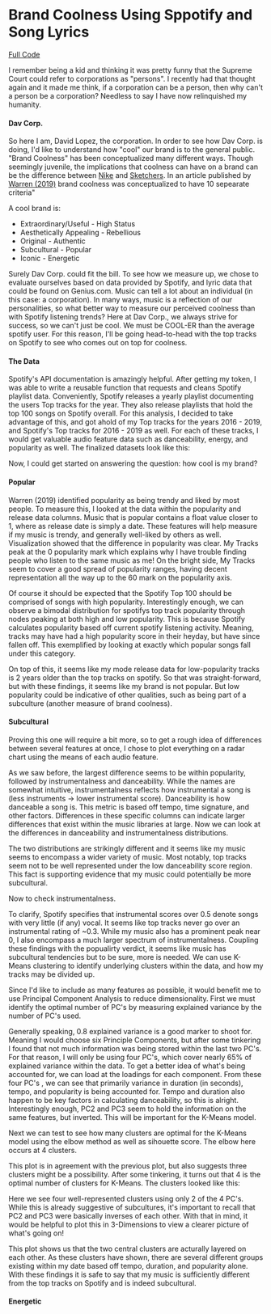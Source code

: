 # Brand Coolness Using Sppotify and Song Lyrics
[Full Code](https://github.com/sourwurm/Brand-Coolness-with-Spotify)

I remember being a kid and thinking it was pretty funny that the Supreme Court could refer to corporations as "persons". I recently had that thought again and it made me think, if a corporation can be a person, then why can't a person be a corporation? Needless to say I have now relinquished my humanity.

#### Dav Corp.
So here I am, David Lopez, the corporation. In order to see how Dav Corp. is doing, I'd like to understand how "cool" our brand is to the general public. "Brand Coolness" has been conceptualized many different ways. Though seemingly juvenile, the implications that coolness can have on a brand can be the difference between [Nike](https://www.businessinsider.com/how-nike-defines-cool-2017-3) and [Sketchers](https://www.reddit.com/r/AskReddit/comments/52mduq/whats_the_most_uncool_brand_or_company/d7lf1t1?utm_source=share&utm_medium=web2x). In an article published by [Warren (2019)](http://www.sundigital.uk/Journals-ABS-4star/Brand%20Coolness%20-%20Caleb%20Warren,%20Rajeev%20Batra,%20Sandra%20Maria%20Correia%20Loureiro,%20and%20Richard%20P.%20Bagozzi.pdf) brand coolness was conceptualized to have 10 sepearate criteria"

A cool brand is:
- Extraordinary/Useful                - High Status
- Aesthetically Appealing             - Rebellious
- Original                            - Authentic
- Subcultural                         - Popular
- Iconic                              - Energetic


Surely Dav Corp. could fit the bill. To see how we measure up, we chose to evaluate ourselves based on data provided by Spotify, and lyric data that could be found on Genius.com. Music can tell a lot about an individual (in this case: a corporation). In many ways, music is a reflection of our personalities, so what better way to measure our perceived coolness than with Spotify listening trends? Here at Dav Corp., we always strive for success, so we can't just be cool. We must be COOL-ER than the average spotify user. For this reason, I'll be going head-to-head with the top tracks on Spotify to see who comes out on top for coolness.


#### The Data
Spotify's API documentation is amazingly helpful. After getting my token, I was able to write a reusable function that requests and cleans Spotify playlist data. Conveniently, Spotify releases a yearly playlist documenting the users Top tracks for the year. They also release playlists that hold the top 100 songs on Spotify overall. For this analysis, I decided to take advantage of this, and got ahold of my Top tracks for the years 2016 - 2019, and Spotify's Top tracks for 2016 - 2019 as well. For each of these tracks, I would get valuable audio feature data such as danceability, energy, and popularity as well. The finalized datasets look like this:

[](/images/bc-dataframe.png)

Now, I could get started on answering the question: how cool is my brand?

#### Popular
Warren (2019) identified popularity as being trendy and liked by most people. To measure this, I looked at the data within the popularity and release data columns. Music that is popular contains a float value closer to 1, where as release date is simply a date. These features will help measure if my music is trendy, and generally well-liked by others as well. Visualization showed that the difference in popularity was clear.
[](/images/bc-pop_dist.png)
My Tracks peak at the 0 popularity mark which explains why I have trouble finding people who listen to the same music as me! On the bright side, My Tracks seem to cover a good spread of popularity ranges, having decent representation all the way up to the 60 mark on the popularity axis.

Of course it should be expected that the Spotify Top 100 should be comprised of songs with high popularity. Interestingly enough, we can observe a bimodal distribution for spotifys top track popularity through nodes peaking at both high and low popularity. This is because Spotify calculates popularity based off current spotify listening activity. Meaning, tracks may have had a high popularity score in their heyday, but have since fallen off. This exemplified by looking at exactly which popular songs fall under this category.

[](/images/bc-low_pop_top.png)
[](/images/bc-rel_mode.png)

On top of this, it seems like my mode release data for low-popularity tracks is 2 years older than the top tracks on spotify. So that was straight-forward, but with these findings, it seems like my brand is not popular. But low popularity could be indicative of other qualities, such as being part of a subculture (another measure of brand coolness).

#### Subcultural
Proving this one will require a bit more, so to get a rough idea of differences between several features at once, I chose to plot everything on a radar chart using the means of each audio feature.

[](/images/bc-radar.png)

As we saw before, the largest difference seems to be within popularity, followed by instrumentalness and danceability. While the names are somewhat intuitive, instrumentalness reflects how instrumental a song is (less instruments -> lower instrumental score). Danceability is how danceable a song is. This metric is based off tempo, time signature, and other factors. Differences in these specific columns can indicate larger differences that exist within the music libraries at large. Now we can look at the differences in danceability and instrumentalness distributions.

[](/images/bc-danceability_dist.png)

The two distributions are strikingly different and it seems like my music seems to encompass a wider variety of music. Most notably, top tracks seem not to be well represented under the low danceability score region. This fact is supporting evidence that my music could potentially be more subcultural.

Now to check instrumentalness.

[](/images/bc-instrumentalness_dist.png)

To clarify, Spotify specifies that instrumental scores over 0.5 denote songs with very little (if any) vocal. It seems like top tracks never go over an instrumental rating of ~0.3. While my music also has a prominent peak near 0, I also encompass a much larger spectrum of instrumentalness. Coupling these findings with the popualirty verdict, it seems like music has subcultural tendencies but to be sure, more is needed. We can use K-Means clustering to identify underlying clusters within the data, and how my tracks may be divided up.

Since I'd like to include as many features as possible, it would benefit me to use Principal Component Analysis to reduce dimensionality. First we must identify the optimal number of PC's by measuring explained variance by the number of PC's used.

[](bc-exp_var.png)

Generally speaking, 0.8 explained variance is a good marker to shoot for. Meaning I would choose six Principle Components, but after some tinkering I found that not much information was being stored within the last two PC's. For that reason, I will only be using four PC's, which cover nearly 65% of explained variance within the data. To get a better idea of what's being accounted for, we can load at the loadings for each component.
[](/images/pca_load.png)
From these four PC's , we can see that primarily variance in duration (in seconds), tempo, and popularity is being accounted for. Tempo and duration also happen to be key factors in calculating danceability, so this is alright. Interestingly enough, PC2 and PC3 seem to hold the information on the same features, but inverted. This will be important for the K-Means model.

Next we can test to see how many clusters are optimal for the K-Means model using the elbow method as well as sihouette score.
[](/images/bc-elbow_meth.png)
The elbow here occurs at 4 clusters.

[](/images/bc-silhouette.png)
This plot is in agreement with the previous plot, but also suggests three clusters might be a possibility. After some tinkering, it turns out that 4 is the optimal number of clusters for K-Means. The clusters looked like this:

[](/images/bc-kmeans.png)

Here we see four well-represented clusters using only 2 of the 4 PC's. While this is already suggestive of subcultures, it's important to recall that PC2 and PC3 were basically inverses of each other. With that in mind, it would be helpful to plot this in 3-Dimensions to view a clearer picture of what's going on!

[](/images/bc-3d_kmeans.png)

This plot shows us that the two central clusters are acturally layered on each other. As these clusters have shown, there are several different groups existing within my date based off tempo, duration, and popularity alone. With these findings it is safe to say that my music is sufficiently different from the top tracks on Spotify and is indeed subcultural.

#### Energetic
